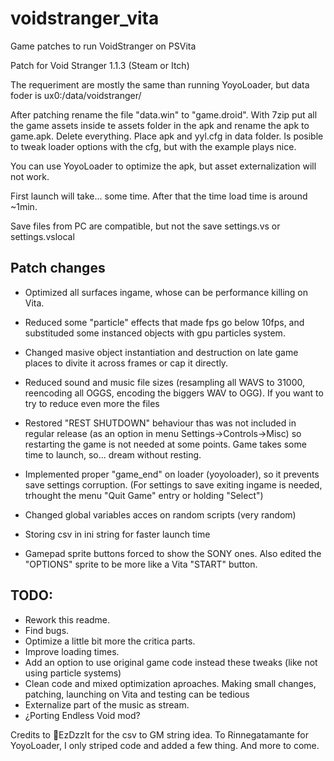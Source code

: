 # voidstranger_vita
Game patches to run VoidStranger on PSVita

Patch for Void Stranger 1.1.3 (Steam or Itch)

The requeriment are mostly the same than running YoyoLoader, but data foder is ux0:/data/voidstranger/

After patching rename the file "data.win" to "game.droid". With 7zip put all the game assets inside te assets folder in the apk and rename the apk to game.apk. Delete everything. Place apk and yyl.cfg in data folder. Is posible to tweak loader options with the cfg, but with the example plays nice.

You can use YoyoLoader to optimize the apk, but asset externalization will not work. 

First launch will take... some time. After that the time load time is around ~1min.

Save files from PC are compatible, but not the save settings.vs or settings.vslocal


## Patch changes
- Optimized all surfaces ingame, whose can be performance killing on Vita.

- Reduced some "particle" effects that made fps go below 10fps, and substituded some instanced objects with gpu particles system.

- Changed masive object instantiation and destruction on late game places to divite it across frames or cap it directly.

- Reduced sound and music file sizes (resampling all WAVS to 31000, reencoding all OGGS, encoding the biggers WAV to OGG). If you want to try to reduce even more the files

- Restored "REST SHUTDOWN" behaviour thas was not included in regular release (as an option in menu Settings->Controls->Misc) so restarting the game is not needed at some points. Game takes some time to launch, so... dream without resting.

- Implemented proper "game_end" on loader (yoyoloader), so it prevents save settings corruption. (For settings to save exiting ingame is needed, trhought the menu "Quit Game" entry or holding "Select")

- Changed global variables acces on random scripts (very random)

- Storing csv in ini string for faster launch time

- Gamepad sprite buttons forced to show the SONY ones. Also edited the "OPTIONS" sprite to be more like a Vita "START" button.


## TODO:
- Rework this readme.
- Find bugs.
- Optimize a little bit more the critica parts.
- Improve loading times.
- Add an option to use original game code instead these tweaks (like not using particle systems)
- Clean code and mixed optimization aproaches. Making small changes, patching, launching on Vita and testing can be tedious
- Externalize part of the music as stream.
- ¿Porting Endless Void mod?

Credits to EzDzzIt for the csv to GM string idea.
To Rinnegatamante for YoyoLoader, I only striped code and added a few thing.
And more to come.
